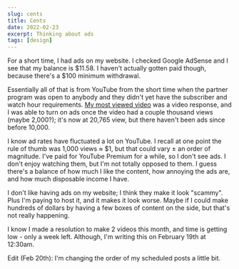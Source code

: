```yaml
---
slug: cents
title: Cents
date: 2022-02-23
excerpt: Thinking about ads
tags: [design]
---
```


For a short time, I had ads on my website. I checked Google AdSense and I see that my balance is $11.58. I haven't actually gotten paid though, because there's a $100 minimum withdrawal.

Essentially all of that is from YouTube from the short time when the partner program was open to anybody and they didn't yet have the subscriber and watch hour requirements. [My most viewed video](https://youtu.be/NSU5iAeiLSg) was a video response, and I was able to turn on ads once the video had a couple thousand views (maybe 2,000?); it's now at 20,765 view, but there haven't been ads since before 10,000.

I know ad rates have fluctuated a lot on YouTube. I recall at one point the rule of thumb was 1,000 views ≈ $1, but that could vary ± an order of magnitude. I've paid for YouTube Premium for a while, so I don't see ads. I don't enjoy watching them, but I'm not totally opposed to them. I guess there's a balance of how much I like the content, how annoying the ads are, and how much disposable income I have.

I don't like having ads on my website; I think they make it look "scammy". Plus I'm paying to host it, and it makes it look worse. Maybe if I could make hundreds of dollars by having a few boxes of content on the side, but that's not really happening.

I know I made a resolution to make 2 videos this month, and time is getting low - only a week left. Although, I'm writing this on February 19th at 12:30am.

Edit (Feb 20th): I'm changing the order of my scheduled posts a little bit.
